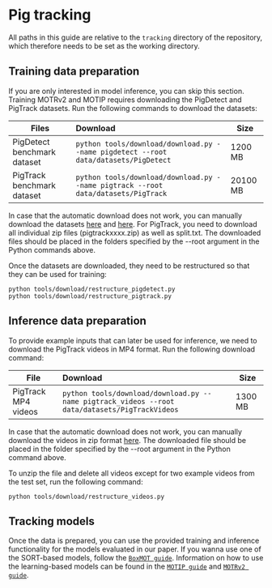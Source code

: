 # Pig tracking
All paths in this guide are relative to the ``tracking`` directory of the repository, which therefore needs to be set as the working directory.

## Training data preparation
If you are only interested in model inference, you can skip this section. Training MOTRv2 and MOTIP requires downloading the PigDetect and PigTrack datasets.  Run the following commands to download the datasets:

| Files        | Download                                             | Size |
| ----------- | :----------------------------------------------------------- | ------------ |
| PigDetect benchmark dataset   | ```python tools/download/download.py --name pigdetect --root data/datasets/PigDetect``` | 1200 MB          |
| PigTrack benchmark dataset   | ```python tools/download/download.py --name pigtrack --root data/datasets/PigTrack``` | 20100 MB          |

In case that the automatic download does not work, you can manually download the datasets [here](https://doi.org/10.25625/I6UYE9) and [here](https://doi.org/10.25625/P7VQTP). For PigTrack, you need to download all individual zip files (pigtrackxxxx.zip) as well as split.txt. The downloaded files should be placed in the folders specified by the --root argument in the Python commands above.

Once the datasets are downloaded, they need to be restructured so that they can be used for training:

```
python tools/download/restructure_pigdetect.py
python tools/download/restructure_pigtrack.py
```

## Inference data preparation
To provide example inputs that can later be used for inference, we need to download the PigTrack videos in MP4 format. Run the following download command:

| File        | Download                                             | Size |
| ----------- | :----------------------------------------------------------- | ------------ |
| PigTrack MP4 videos   | ```python tools/download/download.py --name pigtrack_videos --root data/datasets/PigTrackVideos``` | 1300 MB          |

In case that the automatic download does not work, you can manually download the videos in zip format [here](https://doi.org/10.25625/P7VQTP). The downloaded file should be placed in the folder specified by the --root argument in the Python command above.

To unzip the file and delete all videos except for two example videos from the test set, run the following command:
```
python tools/download/restructure_videos.py
```

## Tracking models
Once the data is prepared, you can use the provided training and inference functionality for the models evaluated in our paper. If you wanna use one of the SORT-based models, follow the [`BoxMOT guide`](boxmot/README.md). Information on how to use the learning-based models can be found in the [`MOTIP guide`](motip/README.md) and [`MOTRv2 guide`](motrv2/README.md).
